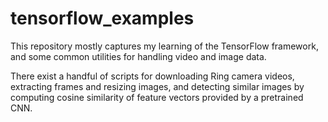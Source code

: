 # tensorflow_examples

This repository mostly captures my learning of the TensorFlow framework, and some common utilities for handling video and image data.

There exist a handful of scripts for downloading Ring camera videos, extracting frames and resizing images, and detecting similar images
by computing cosine similarity of feature vectors provided by a pretrained CNN.
